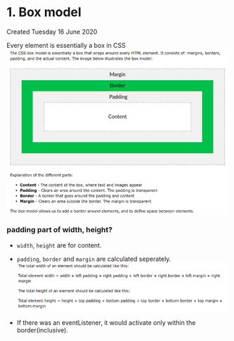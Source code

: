 # 1. Box model
Created Tuesday 16 June 2020

Every element is essentially a box in CSS
![](/assets/1_Box_model-image-1.png)

### padding part of width, height?

- `width`, `height` are for content.
- `padding`, `border` and `margin` are calculated seperately.
  ![](/assets/1_Box_model-image-2.png)

- If there was an eventListener, it would activate only within the border(inclusive).
